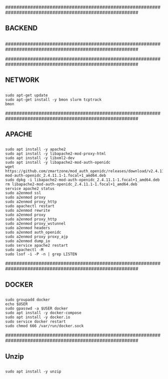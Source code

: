 ########################################################################################################
## BACKEND
## 
########################################################################################################

########################################################################################################
## NETWORK
## 

```{bash}
sudo apt-get update
sudo apt-get install -y bmon slurm tcptrack
bmon
```

########################################################################################################
## APACHE
## 

```{bash}
sudo apt install -y apache2
sudo apt install -y libapache2-mod-proxy-html
sudo apt install -y libxml2-dev
sudo apt install -y libapache2-mod-auth-openidc
wget https://github.com/zmartzone/mod_auth_openidc/releases/download/v2.4.11.1/libapache2-mod-auth-openidc_2.4.11.1-1.focal+1_amd64.deb
sudo dpkg -i libapache2-mod-auth-openidc_2.4.11.1-1.focal+1_amd64.deb
rm libapache2-mod-auth-openidc_2.4.11.1-1.focal+1_amd64.deb
service apache2 status
sudo a2enmod ssl
sudo a2enmod proxy
sudo a2enmod proxy_http
sudo apachectl restart
sudo a2enmod rewrite
sudo a2enmod proxy
sudo a2enmod proxy_http
sudo a2enmod proxy_wstunnel
sudo a2enmod headers
sudo a2enmod auth_openidc
sudo a2enmod proxy proxy_ajp
sudo a2enmod dump_io
sudo service apache2 restart 
sudo apachectl -M 
sudo lsof -i -P -n | grep LISTEN
```

########################################################################################################
## DOCKER
##

```{bash}
sudo groupadd docker
echo $USER
sudo gpasswd -a $USER docker
sudo apt install -y docker-compose
sudo apt install -y docker.io
sudo service docker restart
sudo chmod 666 /var/run/docker.sock
```


########################################################################################################
## Unzip
##

```{bash}
sudo apt install -y unzip
```